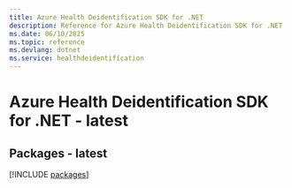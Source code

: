 ```yaml
---
title: Azure Health Deidentification SDK for .NET
description: Reference for Azure Health Deidentification SDK for .NET
ms.date: 06/10/2025
ms.topic: reference
ms.devlang: dotnet
ms.service: healthdeidentification
---
```

# Azure Health Deidentification SDK for .NET - latest
## Packages - latest
[!INCLUDE [packages](health-deidentification-index.md)]